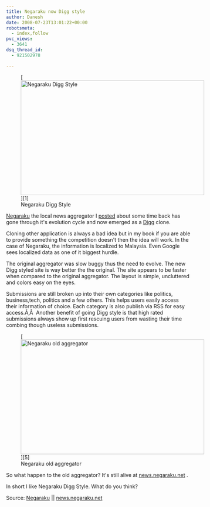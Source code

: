 ```yaml
---
title: Negaraku now Digg style
author: Danesh
date: 2008-07-23T13:01:22+00:00
robotsmeta:
  - index,follow
pvc_views:
  - 3641
dsq_thread_id:
  - 921502978

---
```

<figure id="attachment_709" aria-describedby="caption-attachment-709" style="width: 500px" class="wp-caption alignnone">[<img loading="lazy" class="size-medium wp-image-709" title="negaraku-digg-style1" src="/wp-content/uploads/2008/07/negaraku-digg-style1-500x312.png" alt="Negaraku Digg Style" width="500" height="312" srcset="/wp-content/uploads/2008/07/negaraku-digg-style1-500x312.png 500w, /wp-content/uploads/2008/07/negaraku-digg-style1.png 1280w" sizes="(max-width: 500px) 100vw, 500px" />][1]<figcaption id="caption-attachment-709" class="wp-caption-text">Negaraku Digg Style</figcaption></figure>

[Negaraku][2] the local news aggregator I [posted][3] about some time back has gone through it's evolution cycle and now emerged as a [Digg][4] clone.

<!--more-->Cloning other application is always a bad idea but in my book if you are able to provide something the competition doesn't then the idea will work. In the case of Negaraku, the information is localized to Malaysia. Even Google sees localized data as one of it biggest hurdle.

The original aggregator was slow buggy thus the need to evolve. The new Digg styled site is way better the the original. The site appears to be faster when compared to the original aggregator. The layout is simple, uncluttered and colors easy on the eyes.

Submissions are still broken up into their own categories like politics, business,tech, politics and a few others. This helps users easily access their information of choice. Each category is also publish via RSS for easy access.Ã‚Â  Another benefit of going Digg style is that high rated submissions always show up first rescuing users from wasting their time combing though useless submissions.

<figure id="attachment_710" aria-describedby="caption-attachment-710" style="width: 500px" class="wp-caption alignnone">[<img loading="lazy" class="size-medium wp-image-710" title="negaraku-digg-style2" src="/wp-content/uploads/2008/07/negaraku-digg-style2-500x312.png" alt="Negaraku old aggregator" width="500" height="312" srcset="/wp-content/uploads/2008/07/negaraku-digg-style2-500x312.png 500w, /wp-content/uploads/2008/07/negaraku-digg-style2.png 1280w" sizes="(max-width: 500px) 100vw, 500px" />][5]<figcaption id="caption-attachment-710" class="wp-caption-text">Negaraku old aggregator</figcaption></figure>

So what happen to the old aggregator? It's still alive at [news.negaraku.net][6] .

In short I like Negaraku Digg Style. What do you think?

Source: [Negaraku][2] || [news.negaraku.net][6]

 [1]: /wp-content/uploads/2008/07/negaraku-digg-style1.png
 [2]: http://www.negaraku.net/
 [3]: /posts/negaraku-the-malaysia-news-aggregator/
 [4]: http://www.digg.com/
 [5]: /wp-content/uploads/2008/07/negaraku-digg-style2.png
 [6]: http://www.news.negaraku.net/